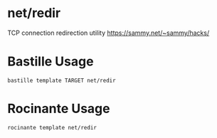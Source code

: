 # net/redir
TCP connection redirection utility
https://sammy.net/~sammy/hacks/

# Bastille Usage
```shell
bastille template TARGET net/redir
```

# Rocinante Usage
```shell
rocinante template net/redir
```
